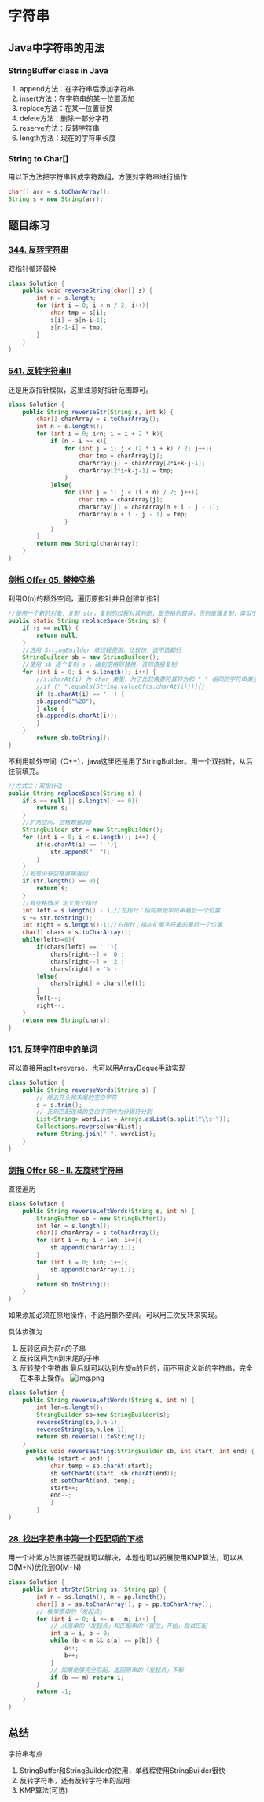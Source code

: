 # 字符串
## Java中字符串的用法
### StringBuffer class in Java

1. append方法：在字符串后添加字符串
2. insert方法：在字符串的某一位置添加
3. replace方法：在某一位置替换
4. delete方法：删除一部分字符
5. reserve方法：反转字符串
6. length方法：现在的字符串长度

### String to Char[]
用以下方法把字符串转成字符数组，方便对字符串进行操作
```java
char[] arr = s.toCharArray();
String s = new String(arr);
```

## 题目练习
### [344. 反转字符串](https://leetcode.cn/problems/reverse-string/description/)
双指针循环替换
```java
class Solution {
    public void reverseString(char[] s) {
        int n = s.length;
        for (int i = 0; i < n / 2; i++){
            char tmp = s[i];
            s[i] = s[n-i-1];
            s[n-1-i] = tmp;
        }
    }
}
```
### [541. 反转字符串II](https://leetcode.cn/problems/reverse-string-ii/description/)
还是用双指针模拟，这里注意好指针范围即可。
```java
class Solution {
    public String reverseStr(String s, int k) {
        char[] charArray = s.toCharArray();
        int n = s.length();
        for (int i = 0; i<n; i = i + 2 * k){
            if (n - i >= k){
                for (int j = i; j < (2 * i + k) / 2; j++){
                    char tmp = charArray[j];
                    charArray[j] = charArray[2*i+k-j-1];
                    charArray[2*i+k-j-1] = tmp;
                }
            }else{
                for (int j = i; j < (i + n) / 2; j++){
                    char tmp = charArray[j];
                    charArray[j] = charArray[n + i - j - 1];
                    charArray[n + i - j - 1] = tmp;
                }
            }
        }
        return new String(charArray);
    }
}
```
### [剑指 Offer 05. 替换空格](https://leetcode.cn/problems/ti-huan-kong-ge-lcof/)
利用O(n)的额外空间，遍历原指针并且创建新指针
```java
//使用一个新的对象，复制 str，复制的过程对其判断，是空格则替换，否则直接复制，类似于数组复制
public static String replaceSpace(String s) {
    if (s == null) {
        return null;
    }
    //选用 StringBuilder 单线程使用，比较快，选不选都行
    StringBuilder sb = new StringBuilder();
    //使用 sb 逐个复制 s ，碰到空格则替换，否则直接复制
    for (int i = 0; i < s.length(); i++) {
        //s.charAt(i) 为 char 类型，为了比较需要将其转为和 " " 相同的字符串类型
        //if (" ".equals(String.valueOf(s.charAt(i)))){}
        if (s.charAt(i) == ' ') {
        sb.append("%20");
        } else {
        sb.append(s.charAt(i));
        }
    }
        return sb.toString();
}
```
不利用额外空间（C++），java这里还是用了StringBuilder。用一个双指针，从后往前填充。
```java
//方式二：双指针法
public String replaceSpace(String s) {
    if(s == null || s.length() == 0){
        return s;
    }
    //扩充空间，空格数量2倍
    StringBuilder str = new StringBuilder();
    for (int i = 0; i < s.length(); i++) {
        if(s.charAt(i) == ' '){
            str.append("  ");
        }
    }
    //若是没有空格直接返回
    if(str.length() == 0){
        return s;
    }
    //有空格情况 定义两个指针
    int left = s.length() - 1;//左指针：指向原始字符串最后一个位置
    s += str.toString();
    int right = s.length()-1;//右指针：指向扩展字符串的最后一个位置
    char[] chars = s.toCharArray();
    while(left>=0){
        if(chars[left] == ' '){
            chars[right--] = '0';
            chars[right--] = '2';
            chars[right] = '%';
        }else{
            chars[right] = chars[left];
        }
        left--;
        right--;
    }
    return new String(chars);
}
```
### [151. 反转字符串中的单词](https://leetcode.cn/problems/reverse-words-in-a-string/description/)
可以直接用split+reverse，也可以用ArrayDeque手动实现
```java
class Solution {
    public String reverseWords(String s) {
        // 除去开头和末尾的空白字符
        s = s.trim();
        // 正则匹配连续的空白字符作为分隔符分割
        List<String> wordList = Arrays.asList(s.split("\\s+"));
        Collections.reverse(wordList);
        return String.join(" ", wordList);
    }
}
```
### [剑指 Offer 58 - II. 左旋转字符串](https://leetcode.cn/problems/zuo-xuan-zhuan-zi-fu-chuan-lcof/description/)
直接遍历
```java
class Solution {
    public String reverseLeftWords(String s, int n) {
        StringBuffer sb = new StringBuffer();
        int len = s.length();
        char[] charArray = s.toCharArray();
        for (int i = n; i < len; i++){
            sb.append(charArray[i]);
        }
        for (int i = 0; i<n; i++){
            sb.append(charArray[i]);
        }
        return sb.toString();
    }
}
```
如果添加必须在原地操作，不适用额外空间。可以用三次反转来实现。

具体步骤为：
1. 反转区间为前n的子串
2. 反转区间为n到末尾的子串
3. 反转整个字符串
最后就可以达到左旋n的目的，而不用定义新的字符串，完全在本串上操作。
![img.png](../imgs/jianzhi58.png)
```java
class Solution {
    public String reverseLeftWords(String s, int n) {
        int len=s.length();
        StringBuilder sb=new StringBuilder(s);
        reverseString(sb,0,n-1);
        reverseString(sb,n,len-1);
        return sb.reverse().toString();
    }
     public void reverseString(StringBuilder sb, int start, int end) {
        while (start < end) {
            char temp = sb.charAt(start);
            sb.setCharAt(start, sb.charAt(end));
            sb.setCharAt(end, temp);
            start++;
            end--;
            }
        }
}
```

### [28. 找出字符串中第一个匹配项的下标](https://leetcode.cn/problems/find-the-index-of-the-first-occurrence-in-a-string/description/)
用一个朴素方法直接匹配就可以解决，本题也可以拓展使用KMP算法，可以从O(M*N)优化到O(M+N)
```java
class Solution {
    public int strStr(String ss, String pp) {
        int n = ss.length(), m = pp.length();
        char[] s = ss.toCharArray(), p = pp.toCharArray();
        // 枚举原串的「发起点」
        for (int i = 0; i <= n - m; i++) {
            // 从原串的「发起点」和匹配串的「首位」开始，尝试匹配
            int a = i, b = 0;
            while (b < m && s[a] == p[b]) {
                a++;
                b++;
            }
            // 如果能够完全匹配，返回原串的「发起点」下标
            if (b == m) return i;
        }
        return -1;
    }
}
```

## 总结
字符串考点：
1. StringBuffer和StringBuilder的使用，单线程使用StringBuilder很快
2. 反转字符串，还有反转字符串的应用
3. KMP算法(可选)

